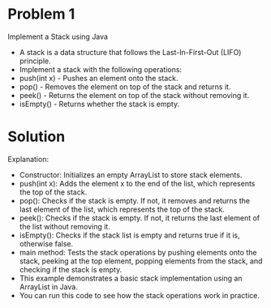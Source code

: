 # Problem 1

Implement a Stack using Java
+ A stack is a data structure that follows the Last-In-First-Out (LIFO) principle. 
+ Implement a stack with the following operations:
+ push(int x) - Pushes an element onto the stack.
+ pop() - Removes the element on top of the stack and returns it.
+ peek() - Returns the element on top of the stack without removing it.
+ isEmpty() - Returns whether the stack is empty.

# Solution 

Explanation:
+ Constructor: Initializes an empty ArrayList to store stack elements.
+ push(int x): Adds the element x to the end of the list, which represents the top of the stack.
+ pop(): Checks if the stack is empty. If not, it removes and returns the last element of the list, which represents the top of the stack.
+ peek(): Checks if the stack is empty. If not, it returns the last element of the list without removing it.
+ isEmpty(): Checks if the stack list is empty and returns true if it is, otherwise false.
+ main method: Tests the stack operations by pushing elements onto the stack, 
peeking at the top element, popping elements from the stack, and checking if the stack is empty.
+ This example demonstrates a basic stack implementation using an ArrayList in Java. 
+ You can run this code to see how the stack operations work in practice.

